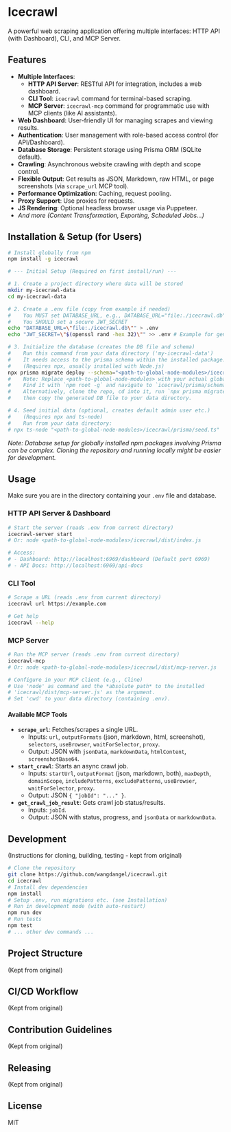 # Icecrawl

A powerful web scraping application offering multiple interfaces: HTTP API (with Dashboard), CLI, and MCP Server.

## Features

-   **Multiple Interfaces**:
    -   **HTTP API Server**: RESTful API for integration, includes a web dashboard.
    -   **CLI Tool**: `icecrawl` command for terminal-based scraping.
    -   **MCP Server**: `icecrawl-mcp` command for programmatic use with MCP clients (like AI assistants).
-   **Web Dashboard**: User-friendly UI for managing scrapes and viewing results.
-   **Authentication**: User management with role-based access control (for API/Dashboard).
-   **Database Storage**: Persistent storage using Prisma ORM (SQLite default).
-   **Crawling**: Asynchronous website crawling with depth and scope control.
-   **Flexible Output**: Get results as JSON, Markdown, raw HTML, or page screenshots (via `scrape_url` MCP tool).
-   **Performance Optimization**: Caching, request pooling.
-   **Proxy Support**: Use proxies for requests.
-   **JS Rendering**: Optional headless browser usage via Puppeteer.
-   *And more (Content Transformation, Exporting, Scheduled Jobs...)*

## Installation & Setup (for Users)

```bash
# Install globally from npm
npm install -g icecrawl

# --- Initial Setup (Required on first install/run) ---

# 1. Create a project directory where data will be stored
mkdir my-icecrawl-data
cd my-icecrawl-data

# 2. Create a .env file (copy from example if needed)
#    You MUST set DATABASE_URL, e.g., DATABASE_URL="file:./icecrawl.db"
#    You SHOULD set a secure JWT_SECRET
echo "DATABASE_URL=\"file:./icecrawl.db\"" > .env
echo "JWT_SECRET=\"$(openssl rand -hex 32)\"" >> .env # Example for generating secret

# 3. Initialize the database (creates the DB file and schema)
#    Run this command from your data directory ('my-icecrawl-data')
#    It needs access to the prisma schema within the installed package.
#    (Requires npx, usually installed with Node.js)
npx prisma migrate deploy --schema="<path-to-global-node-modules>/icecrawl/node_modules/@prisma/client/../..//prisma/schema.prisma"
#    Note: Replace <path-to-global-node-modules> with your actual global npm path.
#    Find it with `npm root -g` and navigate to `icecrawl/prisma/schema.prisma`.
#    Alternatively, clone the repo, cd into it, run `npx prisma migrate deploy` using the local schema,
#    then copy the generated DB file to your data directory.

# 4. Seed initial data (optional, creates default admin user etc.)
#    (Requires npx and ts-node)
#    Run from your data directory:
# npx ts-node "<path-to-global-node-modules>/icecrawl/prisma/seed.ts"
```
*Note: Database setup for globally installed npm packages involving Prisma can be complex. Cloning the repository and running locally might be easier for development.*

## Usage

Make sure you are in the directory containing your `.env` file and database.

### HTTP API Server & Dashboard

```bash
# Start the server (reads .env from current directory)
icecrawl-server start
# Or: node <path-to-global-node-modules>/icecrawl/dist/index.js

# Access:
# - Dashboard: http://localhost:6969/dashboard (Default port 6969)
# - API Docs: http://localhost:6969/api-docs
```

### CLI Tool

```bash
# Scrape a URL (reads .env from current directory)
icecrawl url https://example.com

# Get help
icecrawl --help
```

### MCP Server

```bash
# Run the MCP server (reads .env from current directory)
icecrawl-mcp
# Or: node <path-to-global-node-modules>/icecrawl/dist/mcp-server.js

# Configure in your MCP client (e.g., Cline)
# Use 'node' as command and the *absolute path* to the installed
# 'icecrawl/dist/mcp-server.js' as the argument.
# Set 'cwd' to your data directory (containing .env).
```

#### Available MCP Tools

-   **`scrape_url`**: Fetches/scrapes a single URL.
    -   Inputs: `url`, `outputFormats` (json, markdown, html, screenshot), `selectors`, `useBrowser`, `waitForSelector`, `proxy`.
    -   Output: JSON with `jsonData`, `markdownData`, `htmlContent`, `screenshotBase64`.
-   **`start_crawl`**: Starts an async crawl job.
    -   Inputs: `startUrl`, `outputFormat` (json, markdown, both), `maxDepth`, `domainScope`, `includePatterns`, `excludePatterns`, `useBrowser`, `waitForSelector`, `proxy`.
    -   Output: JSON `{ "jobId": "..." }`.
-   **`get_crawl_job_result`**: Gets crawl job status/results.
    -   Inputs: `jobId`.
    -   Output: JSON with status, progress, and `jsonData` or `markdownData`.

## Development

(Instructions for cloning, building, testing - kept from original)

```bash
# Clone the repository
git clone https://github.com/wangdangel/icecrawl.git
cd icecrawl
# Install dev dependencies
npm install
# Setup .env, run migrations etc. (see Installation)
# Run in development mode (with auto-restart)
npm run dev
# Run tests
npm test
# ... other dev commands ...
```

## Project Structure

(Kept from original)

## CI/CD Workflow

(Kept from original)

## Contribution Guidelines

(Kept from original)

## Releasing

(Kept from original)

## License

MIT
